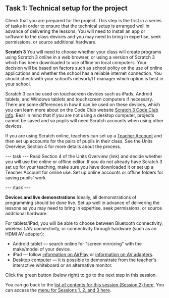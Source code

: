 ## Task 1: Technical setup for the project

Check that you are prepared for the project. This step is the first in a series of tasks in order to ensure that the technical setup is arranged well in advance of delivering the lessons. You will need to install an app or software to the class devices and you may need to bring in expertise, seek permissions, or source additional hardware. 

**Scratch 3**
You will need to choose whether your class will create programs using Scratch 3 online in a web browser, or using a version of Scratch 3 which has been downloaded to use offline on local computers. Your decision will be based on factors such as school policy on the use of online applications and whether the school has a reliable internet connection. You should check with your school’s network/IT manager which option is best in your school. 

Scratch 3 can be used on touchscreen devices such as iPads, Android tablets, and Windows tablets and touchscreen computers if necessary. There are some differences in how it can be used on these devices, which you can learn more about on the Code Club website [Scratch 3 Code Club info](https://help.codeclub.org/en/support/solutions/articles/19000098299-using-scratch-3-on-a-tablet-or-touchscreen-device). Bear in mind that if you are not using a desktop computer, projects cannot be saved and so pupils will need Scratch accounts when using other devices.

If you are using Scratch online, teachers can set up a [Teacher Account](https://scratch.mit.edu/educators/faq) and then set up accounts for the pairs of pupils in their class. See the Units Overview, Section 4 for more details about the process.

--- task --- Read Section 4 of the Units Overview (link) and decide whether you will use the online or offline editor. If you do not already have Scratch 3 set up for your teaching, make sure you have downloaded it or set up a Teacher Account for online use. Set up online accounts or offline folders for saving pupils' work.

--- /task ---

**Devices and live demonstrations**
Ideally, all demonstrations of programming should be done live. Set up well in advance of delivering the lessons as you may need to bring in expertise, seek permissions, or source additional hardware. 

For tablets/iPad, you will be able to choose between Bluetooth connectivity, wireless LAN connectivity, or connectivity through hardware (such as an HDMI AV adapter):
+ Android tablet — search online for "screen mirroring" with the make/model of your device.
+ iPad — follow [information on AirPlay](https://support.apple.com/en-us/HT204289) or [information on AV adapters](https://support.apple.com/en-us/HT202044). 
+ Desktop computer — it is possible to demonstrate from the teacher's interactive whiteboard or an alternative monitor.



Click the green button (below right) to go to the next step in this session.

You can go back to the [list of contents for this session (Session 2) here](https://projects.raspberrypi.org/en/projects/KS1StorytellingTraining_Session2_GBICi1b). 
You can access the [menu for Sessions 1, 2, and 3 here](https://projects.raspberrypi.org/en/pathways/ks1-storytellingtraining-gbici1b).

